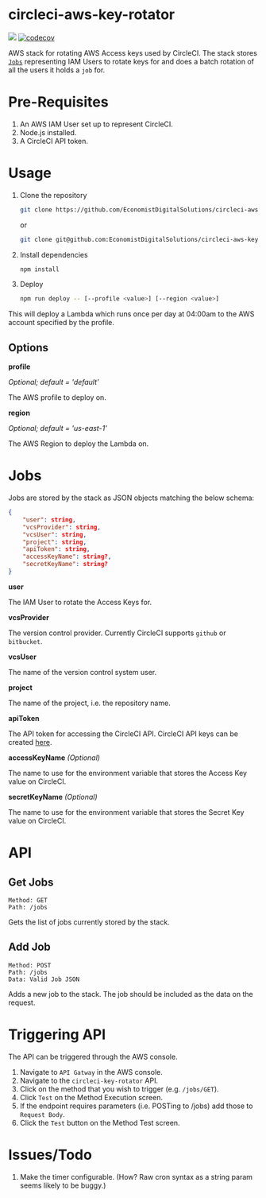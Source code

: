 # circleci-aws-key-rotator

[![](https://img.shields.io/circleci/project/github/EconomistDigitalSolutions/circleci-aws-key-rotator/master.svg)](https://circleci.com/gh/EconomistDigitalSolutions/circleci-aws-key-rotator)
[![codecov](https://codecov.io/gh/EconomistDigitalSolutions/circleci-aws-key-rotator/branch/master/graph/badge.svg)](https://codecov.io/gh/EconomistDigitalSolutions/circleci-aws-key-rotator)

AWS stack for rotating AWS Access keys used by CircleCI. The stack stores [`Jobs`](#Jobs) representing IAM Users to rotate keys for and does a batch rotation of all the users it holds a `job` for.

# Pre-Requisites
1. An AWS IAM User set up to represent CircleCI.
2. Node.js installed.
3. A CircleCI API token.

# Usage
1. Clone the repository

    ```bash
    git clone https://github.com/EconomistDigitalSolutions/circleci-aws-key-rotator.git
    ```

    or

    ```bash
    git clone git@github.com:EconomistDigitalSolutions/circleci-aws-key-rotator.git
    ```

2. Install dependencies

    ```bash
    npm install
    ```

3. Deploy 

    ```bash
    npm run deploy -- [--profile <value>] [--region <value>]
    ```
This will deploy a Lambda which runs once per day at 04:00am to the AWS account specified by the profile.

## Options
**profile**

*Optional; default = 'default'*

The AWS profile to deploy on.

**region** 

*Optional; default = 'us-east-1'*

The AWS Region to deploy the Lambda on.

# Jobs
Jobs are stored by the stack as JSON objects matching the below schema:
```json
{
    "user": string,
    "vcsProvider": string,
    "vcsUser": string,
    "project": string,
    "apiToken": string,
    "accessKeyName": string?,
    "secretKeyName": string?
}
```
**user**

The IAM User to rotate the Access Keys for.

**vcsProvider**

The version control provider. Currently CircleCI supports `github` or `bitbucket`.

**vcsUser**

The name of the version control system user.

**project**

The name of the project, i.e. the repository name.

**apiToken**

The API token for accessing the CircleCI API. CircleCI API keys can be created [here](https://circleci.com/account/api).

**accessKeyName** *(Optional)*

The name to use for the environment variable that stores the Access Key value on CircleCI.

**secretKeyName** *(Optional)*

The name to use for the environment variable that stores the Secret Key value on CircleCI.

# API

## Get Jobs
```
Method: GET 
Path: /jobs
```

Gets the list of jobs currently stored by the stack.

## Add Job
```
Method: POST 
Path: /jobs
Data: Valid Job JSON
```

Adds a new job to the stack. The job should be included as the data on the request.

# Triggering API

The API can be triggered through the AWS console.

1. Navigate to `API Gatway` in the AWS console.
2. Navigate to the `circleci-key-rotator` API.
3. Click on the method that you wish to trigger (e.g. `/jobs/GET`).
4. Click `Test` on the Method Execution screen.
5. If the endpoint requires parameters (i.e. POSTing to /jobs) add those to `Request Body`.
6. Click the `Test` button on the Method Test screen.

# Issues/Todo
1. Make the timer configurable. (How? Raw cron syntax as a string param seems likely to be buggy.)